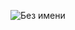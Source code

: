 
![Без имени](https://user-images.githubusercontent.com/95374153/179742726-699bba82-ed3f-4fbc-9c33-999a352551ec.jpg)

